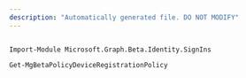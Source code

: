 ```yaml
---
description: "Automatically generated file. DO NOT MODIFY"
---
```


```powershellv2

Import-Module Microsoft.Graph.Beta.Identity.SignIns

Get-MgBetaPolicyDeviceRegistrationPolicy

```